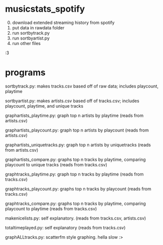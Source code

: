 # musicstats_spotify

0. download extended streaming history from spotify 
1. put data in rawdata folder
2. run sortbytrack.py
3. run sortbyartist.py
4. run other files 

:3


# programs 
sortbytrack.py: makes tracks.csv based off of raw data; includes playcount, playtime

sortbyartist.py: makes artists.csv based off of tracks.csv; includes playcount, playtime, and unique tracks


graphartists_playtime.py: graph top n artists by playtime (reads from artists.csv)

graphartists_playcount.py: graph top n artists by playcount (reads from artists.csv)

graphartists_uniquetracks.py: graph top n artists by uniquetracks (reads from artists.csv)

graphartists_compare.py: graphs top n tracks by playtime, comparing playcount to unique tracks (reads from tracks.csv)


graphtracks_playtime.py: graph top n tracks by playtime (reads from tracks.csv)

graphtracks_playcount.py: graphs top n tracks by playcount (reads from tracks.csv)

graphtracks_compare.py: graphs top n tracks by playtime, comparing playcount to playtime (reads from tracks.csv)


makenicelists.py: self explanatory. (reads from tracks.csv, artists.csv)

totaltimeplayed.py: self explanatory (reads from tracks.csv)

graphALLtracks.py: scatterfm style graphing. hella slow :>
